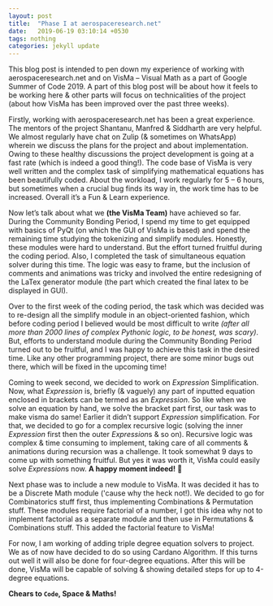 ```yaml
---
layout: post
title:  "Phase I at aerospaceresearch.net"
date:   2019-06-19 03:10:14 +0530
tags: nothing
categories: jekyll update
---
```

This blog post is intended to pen down my experience of working with aerospaceresearch.net and on VisMa – Visual Math as a part of Google Summer of Code 2019. A part of this blog post will be about how it feels to be working here & other parts will focus on technicalities of the project (about how VisMa has been improved over the past three weeks).

Firstly, working with aerospaceresearch.net has been a great experience. The mentors of the project Shantanu, Manfred & Siddharth are very helpful. We almost regularly have chat on Zulip (& sometimes on WhatsApp) wherein we discuss the plans for the project and about implementation. Owing to these healthy discussions the project development is going at a fast rate (which is indeed a good thing!). The code base of VisMa is very well written and the complex task of simplifying mathematical equations has been beautifully coded. About the workload, I work regularly for 5 – 6 hours, but sometimes when a crucial bug finds its way in, the work time has to be increased. Overall it’s a Fun & Learn experience.

Now let’s talk about what we **(the VisMa Team)** have achieved so far. During the Community Bonding Period, I spend my time to get equipped with basics of PyQt (on which the GUI of VisMa is based) and spend the remaining time studying the tokenizing and simplify modules. Honestly, these modules were hard to understand. But the effort turned fruitful during the coding period. Also, I completed the task of simultaneous equation solver during this time. The logic was easy to frame, but the inclusion of comments and animations was tricky and involved the entire redesigning of the LaTex generator module (the part which created the final latex to be displayed in GUI).

Over to the first week of the coding period, the task which was decided was to re-design all the simplify module in an object-oriented fashion, which before coding period I believed would be most difficult to write *(after all more than 2000 lines of complex Pythonic logic, to be honest, was scary)*. But, efforts to understand module during the Community Bonding Period turned out to be fruitful, and I was happy to achieve this task in the desired time. Like any other programming project, there are some minor bugs out there, which will be fixed in the upcoming time!

Coming to week second, we decided to work on *Expression* Simplification. Now, what *Expression* is, briefly (& vaguely) any part of inputted equation enclosed in brackets can be termed as an *Expression*. So like when we solve an equation by hand, we solve the bracket part first, our task was to make visma do same! Earlier it didn’t support *Expression* simplification. For that, we decided to go for a complex recursive logic (solving the inner *Expression* first then the outer *Expression*s & so on). Recursive logic was complex & time consuming to implement, taking care of all comments & animations during recursion was a challenge. It took somewhat 9 days to come up with something fruitful. But yes it was worth it, VisMa could easily solve *Expression*s now. **A happy moment indeed!** 🙂

Next phase was to include a new module to VisMa. It was decided it has to be a Discrete Math module ('cause why the heck not!). We decided to go for Combinatorics stuff first, thus implementing Combinations & Permutation stuff. These modules require factorial of a number, I got this idea why not to implement factorial as a separate module and then use in Permutations & Combinations stuff. This added the factorial feature to VisMa!

For now, I am working of adding triple degree equation solvers to project. We as of now have decided to do so using Cardano Algorithm. If this turns out well it will also be done for four-degree equations. After this will be done, VisMa will be capable of solving & showing detailed steps for up to 4-degree equations.

**Chears to `Code`, Space & Maths!**